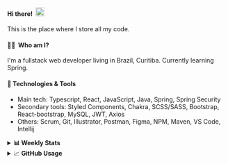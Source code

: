 #### Hi there!&nbsp;&nbsp;<img src="https://media.giphy.com/media/hvRJCLFzcasrR4ia7z/giphy.gif" width="20px">
This is the place where I store all my code.

#### 👨‍💻 &nbsp;Who am I?
I'm a fullstack web developer living in Brazil, Curitiba. Currently learning Spring.

#### 🔧&nbsp;Technologies & Tools
- Main tech: Typescript, React, JavaScript, Java, Spring, Spring Security </br>
- Secondary tools: Styled Components, Chakra, SCSS/SASS, Bootstrap, React-bootstrap, MySQL, JWT, Axios </br>
- Others: Scrum, Git, Illustrator, Postman, Figma, NPM, Maven, VS Code, Intellij </br> 


<details>
  <summary><b> 📊&nbsp;Weekly Stats</b></summary>
<!--START_SECTION:waka-->

```text
TypeScript       45 hrs 42 mins  █████████████████████░░░░   84.05 %
Java             4 hrs 20 mins   ██░░░░░░░░░░░░░░░░░░░░░░░   07.98 %
JavaScript       1 hr 37 mins    ▓░░░░░░░░░░░░░░░░░░░░░░░░   02.99 %
JSON             1 hr 9 mins     ▓░░░░░░░░░░░░░░░░░░░░░░░░   02.12 %
CSS              31 mins         ▒░░░░░░░░░░░░░░░░░░░░░░░░   00.97 %
XML              30 mins         ▒░░░░░░░░░░░░░░░░░░░░░░░░   00.93 %
```

<!--END_SECTION:waka-->
</details>

<details>
  <summary>&#x1f4c8;<b> GitHub Usage</b></summary>
  
[![Top Langs](https://github-readme-stats.vercel.app/api/top-langs/?username=gxlpes&&langs_count=9&layout=compact)](https://github.com/anuraghazra/github-readme-stats)

</details>
